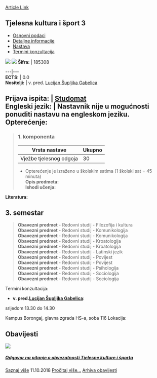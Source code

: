 [Article Link](https://www.fhs.hr/predmet/tks3)

## Tjelesna kultura i šport 3
  * [Osnovni podaci](https://www.fhs.hr/predmet/tks3#v1id-523834_439837_1_0 "Osnovni podaci")
  * [Detaljne informacije](https://www.fhs.hr/predmet/tks3#v1id-523834_439837_1_1 "Detaljne informacije")
  * [Nastava](https://www.fhs.hr/predmet/tks3#v1id-523834_439837_1_2 "Nastava")
  * [Termini konzultacija](https://www.fhs.hr/predmet/tks3#v1id-523834_439837_1_3 "Termini konzultacija")


[![](https://www.fhs.hr/img/flags/gif/hr.gif)](https://www.fhs.hr/predmet/tks3) [![](https://www.fhs.hr/img/flags/gif/gb.gif)](https://www.fhs.hr/en/course/peas3)
**Šifra:** |  185308  
  
---|---  
**ECTS:** |  0.0   
**Nositelji:** |  v. pred. [Lucijan Šupljika Gabelica](https://www.fhs.hr/djelatnik/lucijan.supljika_gabelica)   
  
**Prijava ispita:** |  [Studomat](http://www.isvu.hr/studomat)  
**Engleski jezik:** |  Nastavnik nije u mogućnosti ponuditi nastavu na engleskom jeziku.   
**Opterećenje:**  
---  
> ### 1. komponenta
> | Vrsta nastave | Ukupno  
> ---|---  
> Vježbe tjelesnog odgoja | 30  
> * Opterećenje je izraženo u školskim satima (1 školski sat = 45 minuta)   
**Opis predmeta:**  
> **Ishodi učenja:**  

  
**Literatura:**  

  
**3. semestar**  
---  
> **Obavezni predmet** - Redovni studij - Filozofija i kultura  
>  **Obavezni predmet** - Redovni studij - Komunikologija  
>  **Obavezni predmet** - Redovni studij - Komunikologija  
>  **Obavezni predmet** - Redovni studij - Kroatologija  
>  **Obavezni predmet** - Redovni studij - Kroatologija  
>  **Obavezni predmet** - Redovni studij - Latinski jezik  
>  **Obavezni predmet** - Redovni studij - Povijest  
>  **Obavezni predmet** - Redovni studij - Povijest  
>  **Obavezni predmet** - Redovni studij - Psihologija  
>  **Obavezni predmet** - Redovni studij - Sociologija  
>  **Obavezni predmet** - Redovni studij - Sociologija  
>   
Termini konzultacija: 
  * **v. pred.[Lucijan Šupljika Gabelica](https://www.fhs.hr/djelatnik/lucijan.supljika_gabelica)**: 
  
srijedom 13.30 do 14.30  
  
Kampus Borongaj, glavna zgrada HS-a, soba 116
Lokacija: 


## Obavijesti
[ ![](https://www.fhs.hr/_pub/themes_static/hrstud2024/default/img/default_news.jpg) ](https://www.fhs.hr/predmet/tks3?@=215wu#news_113835)
#####  [Odgovor na pitanje o obvezatnosti Tjelesne kulture i športa](https://www.fhs.hr/predmet/tks3?@=215wu#news_113835)
[Saznaj više](https://www.fhs.hr/predmet/tks3?@=215wu#news_113835)
11.10.2018
[Pročitaj više...](https://www.fhs.hr/predmet/tks3?@=215wu#news_113835 "Pročitaj obavijest: Odgovor na pitanje o obvezatnosti Tjelesne kulture i športa")
[Arhiva obavijesti](https://www.fhs.hr/predmet/tks3?@=215nt#news_113835 "Arhiva obavijesti")
